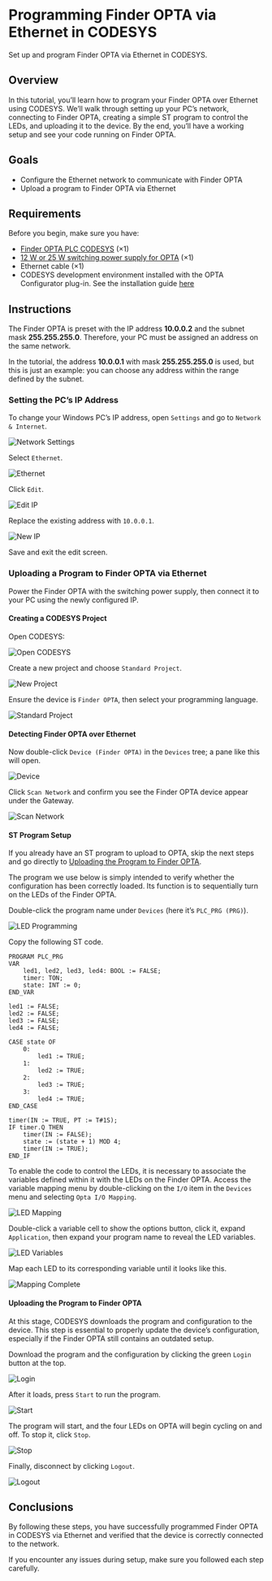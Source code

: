 # Programming Finder OPTA via Ethernet in CODESYS

Set up and program Finder OPTA via Ethernet in CODESYS.

## Overview

In this tutorial, you’ll learn how to program your Finder OPTA over Ethernet using CODESYS. We’ll walk through setting up your PC’s
network, connecting to Finder OPTA, creating a simple ST program to control the LEDs, and uploading it to the device. By the end,
you’ll have a working setup and see your code running on Finder OPTA.

## Goals

- Configure the Ethernet network to communicate with Finder OPTA  
- Upload a program to Finder OPTA via Ethernet

## Requirements

Before you begin, make sure you have:

- [Finder OPTA PLC CODESYS](https://opta.findernet.com/en/codesys) (×1)  
- [12 W or 25 W switching power supply for OPTA](https://opta.findernet.com/en/codesys#moduli-espansione) (×1)
- Ethernet cable (×1)  
- CODESYS development environment installed with the OPTA Configurator plug-in. See the installation guide
  [here](https://opta.findernet.com/en/tutorial/codesys-plugin-tutorial)

## Instructions

The Finder OPTA is preset with the IP address **10.0.0.2** and the subnet mask **255.255.255.0**. Therefore, your PC must be
 assigned an address on the same network.

In the tutorial, the address **10.0.0.1** with mask **255.255.255.0** is used, but this is just an example: you can choose any
address within the range defined by the subnet.

### Setting the PC’s IP Address

To change your Windows PC’s IP address, open `Settings` and go to `Network & Internet`.

![Network Settings](assets/en/set-ip-address-windows/01-settings-network.png)

Select `Ethernet`.

![Ethernet](assets/en/set-ip-address-windows/02-ethernet.png)

Click `Edit`.

![Edit IP](assets/en/set-ip-address-windows/03-edit-ip-address.png)

Replace the existing address with `10.0.0.1`.

![New IP](assets/en/set-ip-address-windows/04-new-ip-address.png)

Save and exit the edit screen.

### Uploading a Program to Finder OPTA via Ethernet

Power the Finder OPTA with the switching power supply, then connect it to your PC using the newly configured IP.

#### Creating a CODESYS Project

Open CODESYS:

![Open CODESYS](assets/en/01-welcome.png)

Create a new project and choose `Standard Project`.

![New Project](assets/en/02-new-project.png)

Ensure the device is `Finder OPTA`, then select your programming language.

![Standard Project](assets/en/03-standard-project.png)

#### Detecting Finder OPTA over Ethernet

Now double-click `Device (Finder OPTA)` in the `Devices` tree; a pane like this will open.

![Device](assets/en/04-device.png)

Click `Scan Network` and confirm you see the Finder OPTA device appear under the Gateway.

![Scan Network](assets/en/05-scan-network.png)

#### ST Program Setup

If you already have an ST program to upload to OPTA, skip the next steps and go directly to [Uploading the Program to Finder
OPTA](#uploading-the-program-to-finder-opta).

The program we use below is simply intended to verify whether the configuration has been correctly loaded. Its function is to
sequentially turn on the LEDs of the Finder OPTA.

Double-click the program name under `Devices` (here it’s `PLC_PRG (PRG)`).

![LED Programming](assets/en/06-led-program.png)

Copy the following ST code.

```st
PROGRAM PLC_PRG
VAR
    led1, led2, led3, led4: BOOL := FALSE;
    timer: TON;
    state: INT := 0;
END_VAR

led1 := FALSE;
led2 := FALSE;
led3 := FALSE;
led4 := FALSE;

CASE state OF
    0: 
        led1 := TRUE;
    1: 
        led2 := TRUE;
    2: 
        led3 := TRUE;
    3: 
        led4 := TRUE;
END_CASE

timer(IN := TRUE, PT := T#1S);
IF timer.Q THEN
    timer(IN := FALSE);
    state := (state + 1) MOD 4;
    timer(IN := TRUE);
END_IF
```

To enable the code to control the LEDs, it is necessary to associate the variables defined within it with the LEDs on the Finder
OPTA. Access the variable mapping menu by double-clicking on the `I/O` item in the `Devices` menu and selecting `Opta I/O Mapping`.

![LED Mapping](assets/en/07-led-mapping.png)

Double-click a variable cell to show the options button, click it, expand `Application`, then expand your program name to reveal
the LED variables.

![LED Variables](assets/en/08-led-variables.png)

Map each LED to its corresponding variable until it looks like this.

![Mapping Complete](assets/en/09-mapping-complete.png)

#### Uploading the Program to Finder OPTA

At this stage, CODESYS downloads the program and configuration to the device. This step is essential to properly update the device’s
configuration, especially if the Finder OPTA still contains an outdated setup.

Download the program and the configuration by clicking the green `Login` button at the top.

![Login](assets/en/10-login.png)

After it loads, press `Start` to run the program.

![Start](assets/en/11-start.png)

The program will start, and the four LEDs on OPTA will begin cycling on and off. To stop it, click `Stop`.

![Stop](assets/en/12-stop.png)

Finally, disconnect by clicking `Logout`.

![Logout](assets/en/13-logout.png)

## Conclusions

By following these steps, you have successfully programmed Finder OPTA in CODESYS via Ethernet and verified that the device is
correctly connected to the network.

If you encounter any issues during setup, make sure you followed each step carefully.

<!-- Include contact information for support -->
